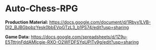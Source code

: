 # Auto-Chess-RPG
**Production Material:**
https://docs.google.com/document/d/1Rbyx1LVB-DI2_BJBGbpbzYesk0bbEVpGTzL3_b1PS74/edit?usp=sharing

**Game Data:**
https://docs.google.com/spreadsheets/d/1Z9u-E5TttrjnFddAMIcgie-RXO-O2WFDFSYqUPlTy9g/edit?usp=sharing
